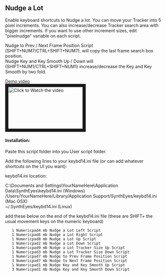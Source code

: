 ## Nudge a Lot

Enable keyboard shortcuts to Nudge a lot. You can move your Tracker into 5 pixel increments.
You can also increase/decrease Tracker search area with bigger increments.
If you want to use other increment sizes, edit "pixelnudge" variable on each script.

Nudge to Prev / Next Frame Position Script (SHIFT+NUM7/CTRL+SHIFT+NUM7), will copy the last frame search box position.<br>
Nudge Key and Key Smooth Up / Down will (SHIFT+NUM1/CTRL+SHIFT+NUM1) increase/decrease the Key and Key Smooth by two fold.

[Demo video](http://www.youtube.com/watch?v=IZqyl27X7CA&feature=player_embedded)    
<a href="http://www.youtube.com/watch?feature=player_embedded&v=IZqyl27X7CA" target="_blank"><img src="http://img.youtube.com/vi/IZqyl27X7CA/mqdefault.jpg"
alt="Click to Watch the video" width="240" height="135" border="10" /></a>

#### Installation:
Paste this script folder into you User script folder.

Add the following lines to your keybd14.ini file (or can add whatever shortcuts on the UI you want):

keybd14.ini location:

C:\Documents and Settings\YourNameHere\Application Data\SynthEyes\keybd14.ini (Windows)<br>
/Users/YourNameHere/Library/Application Support/SynthEyes/keybd14.ini (Mac OSX) <br>
~/.SynthEyes/keybd14.ini (Linux)<br>

add these below on the end of the keybd14.ini file (these are SHIFT+ the usual movement keys on the numeric keyboard)
```
   1 Numericpad4 mb Nudge a Lot Left Script
   1 Numericpad6 mb Nudge a Lot Right Script
   1 Numericpad8 mb Nudge a Lot Up Script
   1 Numericpad2 mb Nudge a Lot Down Script
   1 Numericpad9 mb Nudge a Lot Tracker Size Up Script
   1 Numericpad3 mb Nudge a Lot Tracker Size Down Script
   1 Numericpad7 mb Nudge to Prev Frame Position Script
   3 Numericpad7 mb Nudge to Next Frame Position Script  
   1 Numericpad1 mb Nudge Key and Key Smooth Up Script
   3 Numericpad1 mb Nudge Key and Key Smooth Down Script
```

